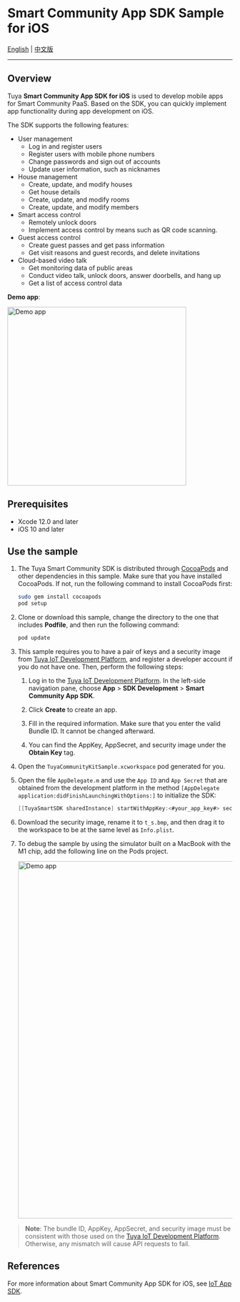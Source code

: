 # Smart Community App SDK Sample for iOS

[English](README.md) | [中文版](README-zh.md)

---

## Overview

Tuya **Smart Community App  SDK for iOS** is used to develop mobile apps for Smart Community PaaS. Based on the SDK, you can quickly implement app functionality during app development on iOS.

The SDK supports the following features:

+ User management
    - Log in and register users
    - Register users with mobile phone numbers
    - Change passwords and sign out of accounts
    - Update user information, such as nicknames
+ House management
    - Create, update, and modify houses
    - Get house details
    - Create, update, and modify rooms
    - Create, update, and modify members
+ Smart access control
    - Remotely unlock doors
    - Implement access control by means such as QR code scanning.
+ Guest access control
    - Create guest passes and get pass information
    - Get visit reasons and guest records, and delete invitations
+ Cloud-based video talk
    - Get monitoring data of public areas
    - Conduct video talk, unlock doors, answer doorbells, and hang up
    - Get a list of access control data

**Demo app**:

<img alt="Demo app" src="https://airtake-public-data-1254153901.cos.ap-shanghai.myqcloud.com/content-platform/hestia/1637202663f496fb84672.png" width="400">

## Prerequisites

+ Xcode 12.0 and later
+ iOS 10 and later

## Use the sample

1. The Tuya Smart Community SDK is distributed through [CocoaPods](http://cocoapods.org/) and other dependencies in this sample. Make sure that you have installed CocoaPods. If not, run the following command to install CocoaPods first:

    ```bash
    sudo gem install cocoapods
    pod setup
    ```

2. Clone or download this sample, change the directory to the one that includes **Podfile**, and then run the following command:

    ```bash
    pod update
    ```

3. This sample requires you to have a pair of keys and a security image from [Tuya IoT Development Platform](https://developer.tuya.com/), and register a developer account if you do not have one. Then, perform the following steps:

   1. Log in to the [Tuya IoT Development Platform](https://iot.tuya.com/). In the left-side navigation pane, choose **App** > **SDK Development**  > **Smart Community App SDK**.

   2. Click **Create** to create an app.

   3. Fill in the required information. Make sure that you enter the valid Bundle ID. It cannot be changed afterward.

   4. You can find the AppKey, AppSecret, and security image under the **Obtain Key** tag.

4. Open the `TuyaCommunityKitSample.xcworkspace` pod generated for you.

5. Open the file `AppDelegate.m` and use the `App ID` and `App Secret` that are obtained from the development platform in the method `[AppDelegate application:didFinishLaunchingWithOptions:]` to initialize the SDK:

    ```objective-c
    [[TuyaSmartSDK sharedInstance] startWithAppKey:<#your_app_key#> secretKey:<#your_secret_key#>];
    ```

6. Download the security image, rename it to `t_s.bmp`, and then drag it to the workspace to be at the same level as `Info.plist`.

7. To debug the sample by using the simulator built on a MacBook with the M1 chip, add the following line on the Pods project.

    <img alt="Demo app" src="https://airtake-public-data-1254153901.cos.ap-shanghai.myqcloud.com/content-platform/hestia/16372061324e7800b9fc1.jpg" width="800">

> **Note**: The bundle ID, AppKey, AppSecret, and security image must be consistent with those used on the [Tuya IoT Development Platform](https://iot.tuya.com). Otherwise, any mismatch will cause API requests to fail.

## References
For more information about Smart Community App SDK for iOS, see [IoT App SDK](https://developer.tuya.com/cn/docs/app-development/community?id=Kawmc4oea61ol).

